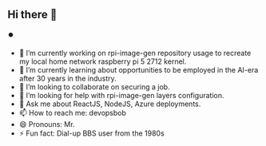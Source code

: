 ## Hi there 👋

:record_button:

<!--
**devopsbob/devopsbob** is a ✨ _special_ ✨ repository because its `README.md` (this file) appears on your GitHub profile.

Here are some ideas to get you started:
-->

- 🔭 I’m currently working on rpi-image-gen repository usage to recreate my local home network raspberry pi 5 2712 kernel.
- 🌱 I’m currently learning about opportunities to be employed in the AI-era after 30 years in the industry.
- 👯 I’m looking to collaborate on securing a job.
- 🤔 I’m looking for help with rpi-image-gen layers configuration.
- 💬 Ask me about ReactJS, NodeJS, Azure deployments.
- 📫 How to reach me: devopsbob
- 😄 Pronouns: Mr.
- ⚡ Fun fact: Dial-up BBS user from the 1980s
